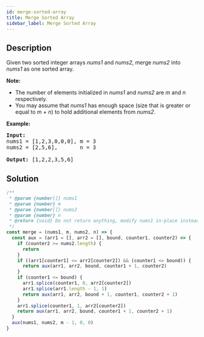 ```yaml
---
id: merge-sorted-array
title: Merge Sorted Array
sidebar_label: Merge Sorted Array
---
```

## Description
<div class="description">
<p>Given two sorted integer arrays <em>nums1</em> and <em>nums2</em>, merge <em>nums2</em> into <em>nums1</em> as one sorted array.</p>

<p><strong>Note:</strong></p>

<ul>
	<li>The number of elements initialized in <em>nums1</em> and <em>nums2</em> are <em>m</em> and <em>n</em> respectively.</li>
	<li>You may assume that <em>nums1</em> has enough space (size that is greater or equal to <em>m</em> + <em>n</em>) to hold additional elements from <em>nums2</em>.</li>
</ul>

<p><strong>Example:</strong></p>

<pre>
<strong>Input:</strong>
nums1 = [1,2,3,0,0,0], m = 3
nums2 = [2,5,6],       n = 3

<strong>Output:</strong>&nbsp;[1,2,2,3,5,6]
</pre>

</div>

## Solution
```javascript
/**
 * @param {number[]} nums1
 * @param {number} m
 * @param {number[]} nums2
 * @param {number} n
 * @return {void} Do not return anything, modify nums1 in-place instead.
 */
const merge = (nums1, m, nums2, n) => {
  const aux = (arr1 = [], arr2 = [], bound, counter1, counter2) => {
    if (counter2 >= nums2.length) {
      return
    }
    if ((arr1[counter1] <= arr2[counter2]) && (counter1 <= bound)) {
      return aux(arr1, arr2, bound, counter1 + 1, counter2)
    }
    if (counter1 <= bound) {
      arr1.splice(counter1, 0, arr2[counter2])
      arr1.splice(arr1.length - 1, 1)
      return aux(arr1, arr2, bound + 1, counter1, counter2 + 1)
    }
    arr1.splice(counter1, 1, arr2[counter2])
    return aux(arr1, arr2, bound, counter1 + 1, counter2 + 1)
  }
  aux(nums1, nums2, m - 1, 0, 0)
}
```